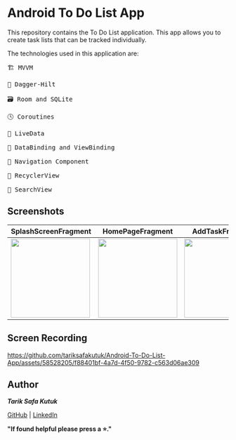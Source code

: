 # Android To Do List App
This repository contains the To Do List application. This app allows you to create task lists that can be tracked individually.

The technologies used in this application are:

<pre>
🏗 MVVM
<br>🚨 Dagger-Hilt
<br>🗃 Room and SQLite
<br>🕓 Coroutines
<br>🚀 LiveData
<br>🎨 DataBinding and ViewBinding
<br>📲 Navigation Component
<br>🎴 RecyclerView
<br>🔎 SearchView
</pre>

## Screenshots

<table>
  <thead>
    <tr>
      <th>SplashScreenFragment</th>
      <th>HomePageFragment</th>
      <th>AddTaskFragment</th>
      <th>TaskDetailFragment</th>
    </tr>
  </thead>
  <tbody>
    <tr>
      <td><img src="https://github.com/tariksafakutuk/Android-To-Do-List-App/assets/58528205/ff238883-d375-40e5-9724-f53a9e9cbc50" alt="" style="width:180px;"/></td>
      <td><img src="https://github.com/tariksafakutuk/Android-To-Do-List-App/assets/58528205/8dd06ff3-e17b-4819-a23b-301d9a42b681" alt="" style="width:180px;"/></td>
      <td><img src="https://github.com/tariksafakutuk/Android-To-Do-List-App/assets/58528205/2accbed6-2320-40ac-963e-f4be02f86b33" alt="" style="width:180px;"/></td>
      <td><img src="https://github.com/tariksafakutuk/Android-To-Do-List-App/assets/58528205/097dfb11-d22f-487f-a519-390c836b7d7d" alt="" style="width:180px;"/></td>
    </tr>
  </tbody>
</table>

## Screen Recording

https://github.com/tariksafakutuk/Android-To-Do-List-App/assets/58528205/f88401bf-4a7d-4f50-9782-c563d06ae309

## Author
***Tarik Safa Kutuk***

[GitHub](https://github.com/tariksafakutuk/) | [LinkedIn](https://www.linkedin.com/in/tariksafakutuk/)

**"If found helpful please press a ⭐."**